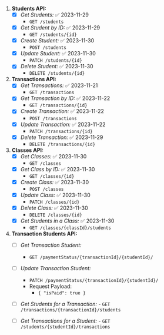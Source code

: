 1. **Students API:**
   - [x] *Get Students:* ✅ 2023-11-29
	   - `GET /students`
   - [x] *Get Student by ID:* ✅ 2023-11-29
	   - `GET /students/{id}`
   - [x] *Create Student:* ✅ 2023-11-30
	   - `POST /students`
   - [x] *Update Student:* ✅ 2023-11-30
	   - `PATCH /students/{id}`
   - [x] *Delete Student:* ✅ 2023-11-30
	   - `DELETE /students/{id}`

2. **Transactions API:**
   - [x] *Get Transactions:* ✅ 2023-11-21
	   - `GET /transactions`
   - [x] *Get Transaction by ID:* ✅ 2023-11-22
	   - `GET /transactions/{id}`
   - [x] *Create Transaction:* ✅ 2023-11-22
	   - `POST /transactions`
   - [x] *Update Transaction:* ✅ 2023-11-22
	   - `PATCH /transactions/{id}`
   - [x] *Delete Transaction:* ✅ 2023-11-29
	   - `DELETE /transactions/{id}`

3. **Classes API:**
   - [x] *Get Classes:* ✅ 2023-11-30
	   - `GET /classes`
   - [x] *Get Class by ID:* ✅ 2023-11-30
	   - `GET /classes/{id}`
   - [x] *Create Class:* ✅ 2023-11-30
	   - `POST /classes`
   - [x] *Update Class:* ✅ 2023-11-30
	   - `PATCH /classes/{id}`
   - [x] *Delete Class:* ✅ 2023-11-30
	   - `DELETE /classes/{id}`
   - [x] *Get Students in a Class:* ✅ 2023-11-30
	   - `GET /classes/{classId}/students`


4. **Transaction Students API:**
   - [ ] *Get Transaction Student:* 
	   - `GET /paymentStatus/{transactionId}/{studentId}/`
   - [ ] *Update Transaction Student:*
	   - `PATCH /paymentStatus/{transactionId}/{studentId}/`
      - Request Payload: 
	      - `{ "isPaid": true }`
	
	- [ ] *Get Students for a Transaction:* 
	      - `GET /transactions/{transactionId}/students`
	- [ ] *Get Transactions for a Student:* 
	      - `GET /students/{studentId}/transactions`